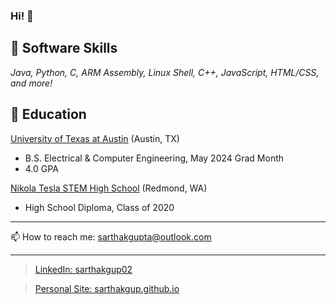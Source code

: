 ### Hi! 👋

<!--
**sarthakgup/sarthakgup** is a ✨ _special_ ✨ repository because its `README.md` (this file) appears on your GitHub profile.

Here are some ideas to get you started:

- 🔭 I’m currently working on ...
- 🌱 I’m currently learning ...
- 👯 I’m looking to collaborate on ...
- 🤔 I’m looking for help with ...
- 💬 Ask me about ...
- 📫 How to reach me: sarthakgupta@outlook.com
- ⚡ Fun fact: ...
-->

## 🔭 Software Skills
*Java, Python, C, ARM Assembly, Linux Shell, C++, JavaScript, HTML/CSS, and more!*


## 🌱 Education
[University of Texas at Austin](https://www.utexas.edu/)   (Austin, TX)
* B.S. Electrical & Computer Engineering, May 2024 Grad Month
* 4.0 GPA
    
[Nikola Tesla STEM High School](https://tesla.lwsd.org/)   (Redmond, WA)
* High School Diploma, Class of 2020

---

📫 How to reach me: sarthakgupta@outlook.com

---

> [LinkedIn: sarthakgup02](https://www.linkedin.com/in/sarthakgupta02)


> [Personal Site: sarthakgup.github.io](https://sarthakgup.github.io/)
